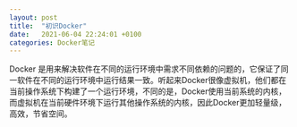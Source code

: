 ```yaml
---
layout: post
title:  "初识Docker"
date:   2021-06-04 22:24:01 +0100
categories: Docker笔记
---
```

Docker 是用来解决软件在不同的运行环境中需求不同依赖的问题的，它保证了同一软件在不同的运行环境中运行结果一致。听起来Docker很像虚拟机，他们都在当前操作系统下构建了一个运行环境，不同的是，Docker使用当前系统的内核，而虚拟机在当前硬件环境下运行其他操作系统的内核，因此Docker更加轻量级，高效，节省空间。
